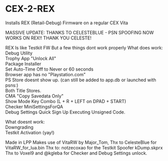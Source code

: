# CEX-2-REX
Installs REX (Retail-Debug) Firmware on a regular CEX Vita

MASSIVE UPDATE: THANKS TO CELESTEBLUE - PSN SPOOFING NOW WORKS ON REX!! THANK YOU CELESTE!

REX Is like Testkit FW But a few things dont work properly
What does work:                                          
Debug Utility                                      
Trophy App "Unlock All"                               
Package Installer                         
Set Auto-Time Off to Never or 60 seconds                              
Browser app has no "Playstation.com"                                 
PS Store doesnt show up. (can still be added to app.db or launched with psns:)                              
Both Title Stores.                     
CMA "Copy Savedata Only"                          
Show Mode Key Combo (L + R + LEFT on DPAD + START)                           
Checker 
MiniSettingsForQA            
Debug Settings 
Quick Sign Up
Executing Unsigned Code.      

What doesnt work:                                          
Downgrading                 
Testkit Activation (yay!)               
             
                       


Made in LPP
Makes use of VitaRW by Major_Tom,
Thx to CelesteBlue for VitaRW_for_lua.bin
Thx to: notzecoxao for the Testkit Spoofer kDump.skprx
Thx to Voxel9 and @kgleba for Checker and Debug Settings unlock.
